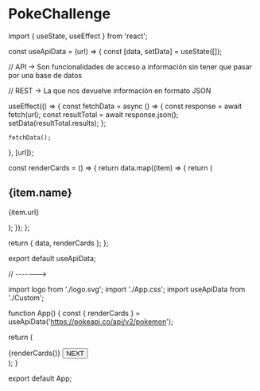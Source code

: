 # PokeChallenge

import { useState, useEffect } from 'react';

const useApiData = (url) => {
  const [data, setData] = useState([]);


  // API -> Son funcionalidades de acceso a información sin tener que pasar por una base de datos

  // REST -> La que nos devuelve información en formato JSON

  useEffect(() => {
    const fetchData = async () => {
      const response = await fetch(url);
      const resultTotal = await response.json();
      setData(resultTotal.results);
    };

    fetchData();
  }, [url]);

  const renderCards = () => {
    return data.map((item) => {
      return (
        <div key={item.name}>
          <h2>{item.name}</h2>
          <p>{item.url}</p>
        </div>
      );
    });
  };

  return { data, renderCards };
};

export default useApiData;



// ------->

import logo from './logo.svg';
import './App.css';
import useApiData from './Custom';

function App() {
  const { renderCards } = useApiData('https://pokeapi.co/api/v2/pokemon');

  return (
    <div>
      {renderCards()}
      <button>NEXT</button>
    </div>
  );
}

export default App;
